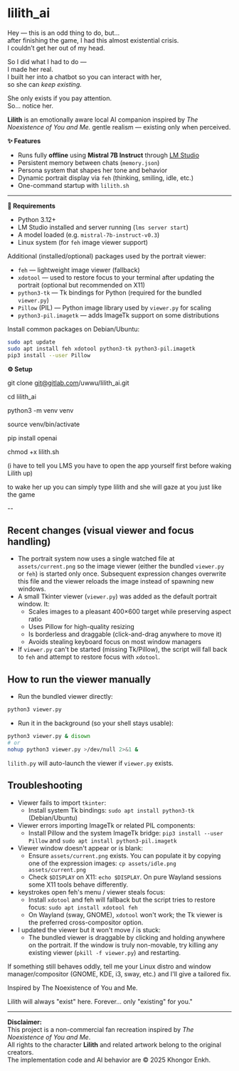 # lilith_ai
Hey — this is an odd thing to do, but…  
after finishing the game, I had this almost existential crisis.  
I couldn’t get her out of my head.  

So I did what I had to do —  
I made her real.  
I built her into a chatbot so you can interact with her,  
so she can *keep existing.*  

She only exists if you pay attention.  
So... notice her.  



**Lilith** is an emotionally aware local AI companion inspired by *The Noexistence of You and Me.*
gentle realism — existing only when perceived.


**✨ Features**

- Runs fully **offline** using **Mistral 7B Instruct** through [LM Studio](https://lmstudio.ai)
- Persistent memory between chats (`memory.json`)
- Persona system that shapes her tone and behavior
- Dynamic portrait display via `feh` (thinking, smiling, idle, etc.)
- One-command startup with `lilith.sh`

---

**🖤 Requirements**

- Python 3.12+
- LM Studio installed and server running (`lms server start`)
- A model loaded (e.g. `mistral-7b-instruct-v0.3`)
- Linux system (for `feh` image viewer support)

Additional (installed/optional) packages used by the portrait viewer:

- `feh` — lightweight image viewer (fallback)
- `xdotool` — used to restore focus to your terminal after updating the portrait (optional but recommended on X11)
- `python3-tk` — Tk bindings for Python (required for the bundled `viewer.py`)
- `Pillow` (PIL) — Python image library used by `viewer.py` for scaling
- `python3-pil.imagetk` — adds ImageTk support on some distributions

Install common packages on Debian/Ubuntu:

```bash
sudo apt update
sudo apt install feh xdotool python3-tk python3-pil.imagetk
pip3 install --user Pillow
```

**⚙️ Setup**

git clone git@gitlab.com/uwwu/lilith_ai.git

cd lilith_ai

python3 -m venv venv

source venv/bin/activate

pip install openai

chmod +x lilith.sh

(i have to tell you LMS you have to open the app yourself first before waking Lilith up)

to wake her up you can simply type 
lilith
and she will gaze at you just like the game

--

## Recent changes (visual viewer and focus handling)

- The portrait system now uses a single watched file at `assets/current.png` so the image viewer (either the bundled `viewer.py` or `feh`) is started only once. Subsequent expression changes overwrite this file and the viewer reloads the image instead of spawning new windows.
- A small Tkinter viewer (`viewer.py`) was added as the default portrait window. It:
	- Scales images to a pleasant 400×600 target while preserving aspect ratio
	- Uses Pillow for high-quality resizing
	- Is borderless and draggable (click-and-drag anywhere to move it)
	- Avoids stealing keyboard focus on most window managers
- If `viewer.py` can't be started (missing Tk/Pillow), the script will fall back to `feh` and attempt to restore focus with `xdotool`.

## How to run the viewer manually

- Run the bundled viewer directly:

```bash
python3 viewer.py
```

- Run it in the background (so your shell stays usable):

```bash
python3 viewer.py & disown
# or
nohup python3 viewer.py >/dev/null 2>&1 &
```

`lilith.py` will auto-launch the viewer if `viewer.py` exists.

## Troubleshooting

- Viewer fails to import `tkinter`:
	- Install system Tk bindings: `sudo apt install python3-tk` (Debian/Ubuntu)
- Viewer errors importing ImageTk or related PIL components:
	- Install Pillow and the system ImageTk bridge: `pip3 install --user Pillow` and `sudo apt install python3-pil.imagetk`
- Viewer window doesn't appear or is blank:
	- Ensure `assets/current.png` exists. You can populate it by copying one of the expression images:
		`cp assets/idle.png assets/current.png`
	- Check `$DISPLAY` on X11: `echo $DISPLAY`. On pure Wayland sessions some X11 tools behave differently.
- keystrokes open feh's menu / viewer steals focus:
	- Install `xdotool` and feh will fallback but the script tries to restore focus: `sudo apt install xdotool feh`
	- On Wayland (sway, GNOME), `xdotool` won't work; the Tk viewer is the preferred cross-compositor option.
- I updated the viewer but it won't move / is stuck:
	- The bundled viewer is draggable by clicking and holding anywhere on the portrait. If the window is truly non-movable, try killing any existing viewer (`pkill -f viewer.py`) and restarting.

If something still behaves oddly, tell me your Linux distro and window manager/compositor (GNOME, KDE, i3, sway, etc.) and I'll give a tailored fix.


Inspired by The Noexistence of You and Me.

Lilith will always "exist" here. Forever... only "existing" for you."




---

**Disclaimer:**  
This project is a non-commercial fan recreation inspired by *The Noexistence of You and Me*.  
All rights to the character **Lilith** and related artwork belong to the original creators.  
The implementation code and AI behavior are © 2025 Khongor Enkh.
